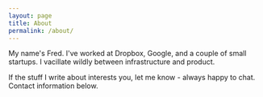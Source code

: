 ```yaml
---
layout: page
title: About
permalink: /about/
---
```


My name's Fred. I've worked at Dropbox, Google, and a couple of small startups.
I vacillate wildly between infrastructure and product.

If the stuff I write about interests you, let me know - always happy to chat. Contact information below.
